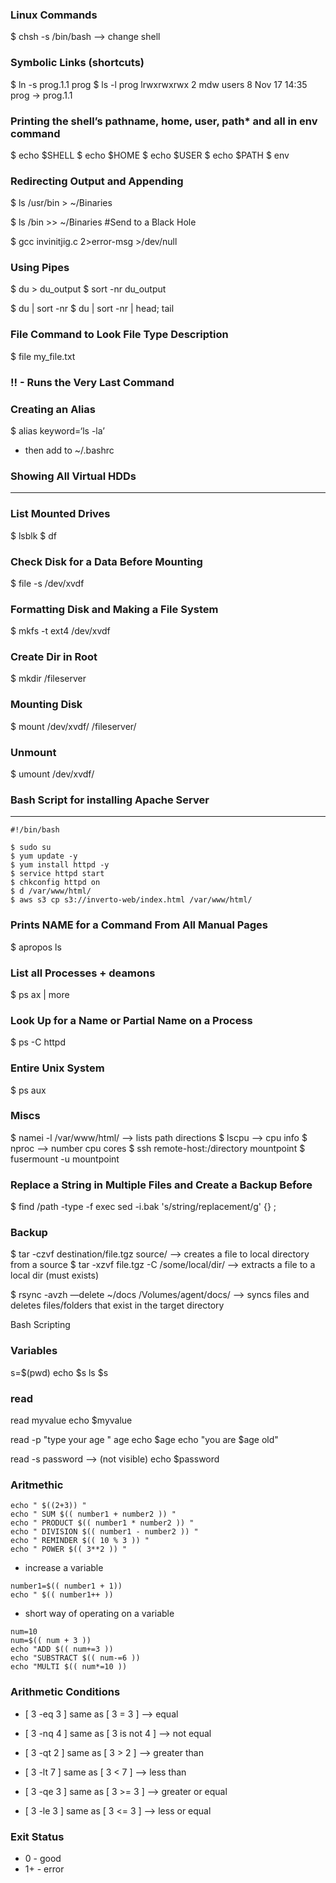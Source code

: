 ### Linux Commands

$ chsh -s /bin/bash --> change shell

### Symbolic Links (shortcuts)

$ ln -s prog.1.1 prog
$ ls -l prog
lrwxrwxrwx   2 mdw      users           8 Nov 17 14:35 prog -> prog.1.1

### Printing the shell’s pathname, home, user, path* and all in env command
$ echo $SHELL
$ echo $HOME
$ echo $USER
$ echo $PATH
$ env

### Redirecting Output and Appending

$ ls /usr/bin > ~/Binaries

$ ls /bin >> ~/Binaries
#Send to a Black Hole

$ gcc invinitjig.c 2>error-msg >/dev/null

### Using Pipes

$ du > du_output
$ sort -nr du_output

$ du | sort -nr
$ du | sort -nr | head; tail

### File Command to Look File Type Description

$ file my_file.txt

### !! - Runs the Very Last Command

### Creating an Alias

$ alias keyword=‘ls -la’

- then add to ~/.bashrc

### Showing All Virtual HDDs
*****************************

### List Mounted Drives

$ lsblk
$ df

### Check Disk for a Data Before Mounting

$ file -s /dev/xvdf

### Formatting Disk and Making a File System

$ mkfs -t ext4 /dev/xvdf

### Create Dir in Root

$ mkdir /fileserver

### Mounting Disk

$ mount /dev/xvdf/ /fileserver/

### Unmount

$ umount /dev/xvdf/

### Bash Script for installing Apache Server
*********************************************

	#!/bin/bash

	$ sudo su
	$ yum update -y
	$ yum install httpd -y
	$ service httpd start
	$ chkconfig httpd on
	$ d /var/www/html/
	$ aws s3 cp s3://inverto-web/index.html /var/www/html/


### Prints NAME for a Command From All Manual Pages

$ apropos ls

### List all Processes + deamons

$ ps ax | more

### Look Up for a Name or Partial Name on a Process

$ ps -C httpd

### Entire Unix System

$ ps aux

### Miscs

$ namei -l /var/www/html/ —> lists path directions
$ lscpu —> cpu info
$ nproc —> number cpu cores
$ ssh remote-host:/directory mountpoint
$ fusermount -u mountpoint

### Replace a String in Multiple Files and Create a Backup Before

$ find /path -type -f exec sed -i.bak 's/string/replacement/g' {} \;

### Backup

$ tar -czvf destination/file.tgz    source/ —> creates a file to local directory from a source
$ tar -xzvf file.tgz -C /some/local/dir/ —> extracts a file to a local dir (must exists)

$ rsync -avzh —delete ~/docs /Volumes/agent/docs/ —> syncs files and deletes files/folders that exist in the target directory

Bash Scripting 

### Variables

s=$(pwd)
echo $s
ls $s

### read

read myvalue
<enter text>
echo $myvalue

read -p "type your age " age
echo $age
echo "you are $age old"

read -s password
<enter password> --> (not visible)
echo $password

### Aritmethic

```
echo " $((2+3)) "
echo " SUM $(( number1 + number2 )) "
echo " PRODUCT $(( number1 * number2 )) "
echo " DIVISION $(( number1 - number2 )) "
echo " REMINDER $(( 10 % 3 )) "
echo " POWER $(( 3**2 )) "
```

- increase a variable
```
number1=$(( number1 + 1))
echo " $(( number1++ ))
```

- short way of operating on a variable
```
num=10
num=$(( num + 3 ))
echo "ADD $(( num+=3 ))
echo "SUBSTRACT $(( num-=6 ))
echo "MULTI $(( num*=10 ))
```

### Arithmetic Conditions

- [ 3 -eq 3 ] same as [ 3 = 3 ] --> equal
- [ 3 -nq 4 ] same as [ 3 is not 4 ] --> not equal
- [ 3 -qt 2 ] same as [ 3 > 2 ] --> greater than
- [ 3 -lt 7 ] same as [ 3 < 7 ] --> less than

- [ 3 -qe 3 ] same as [ 3 >= 3 ] --> greater or equal
- [ 3 -le 3 ] same as [ 3 <= 3 ] --> less or equal

### Exit Status

- 0 - good
- 1+ - error
